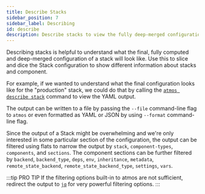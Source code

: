 ```yaml
---
title: Describe Stacks
sidebar_position: 7
sidebar_label: Describing
id: describe
description: Describe stacks to view the fully deep-merged configuration
---
```


Describing stacks is helpful to understand what the final, fully computed and deep-merged configuration of a stack will look like. Use this to slice and dice the Stack configuration to show different information about stacks and component.

For example, if we wanted to understand what the final configuration looks like for the "production" stack, we could do that by calling the [`atmos describe stack`](/cli/commands/describe/stacks) command to view the YAML output.

The output can be written to a file by passing the `--file` command-line flag to `atmos` or even formatted as YAML or JSON by using `--format` command-line flag.

Since the output of a Stack might be overwhelming and we're only interested in some particular section of the configuration, the output can be filtered using flats to narrow the output by `stack`, `component-types`, `components`, and `sections`. The component sections can be further filtered by `backend`, `backend_type`, `deps`, `env`, `inheritance`, `metadata`, `remote_state_backend`, `remote_state_backend_type`, `settings`, `vars`.

:::tip PRO TIP
If the filtering options built-in to atmos are not sufficient, redirect the output to [`jq`](https://stedolan.github.io/jq/) for very powerful filtering options.
:::

